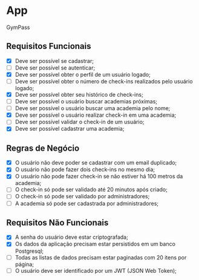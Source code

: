 # App

GymPass

## Requisitos Funcionais
- [x] Deve ser possível se cadastrar;
- [ ] Deve ser possível se autenticar;
- [x] Deve ser possível obter o perfil de um usuário logado;
- [ ] Deve ser possível obter o número de check-ins realizados pelo usuário logado;
- [x] Deve ser possível obter seu histórico de check-ins;
- [ ] Deve ser possível o usuário buscar academias próximas;
- [ ] Deve ser possível o usuário buscar uma academia pelo nome;
- [x] Deve ser possível o usuário realizar check-in em uma academia;
- [ ] Deve ser possível validar o check-in de um usuário;
- [x] Deve ser possível cadastrar uma academia;

## Regras de Negócio
- [x] O usuário não deve poder se cadastrar com um email duplicado;
- [x] O usuário não pode fazer dois check-ins no mesmo dia;
- [x] O usuário não pode fazer check-in se não estiver há 100 metros da academia;
- [ ] O check-in só pode ser validado até 20 minutos após criado;
- [ ] O check-in só pode ser validado por administradores;
- [ ] A academia só pode ser cadastrada por administradores;

## Requisitos Não Funcionais
- [x] A senha do usuário deve estar criptografada;
- [x] Os dados da aplicação precisam estar persistidos em um banco Postgresql;
- [ ] Todas as listas de dados precisam estar paginadas com 20 itens por página;
- [ ] O usuário deve ser identificado por um JWT (JSON Web Token);

